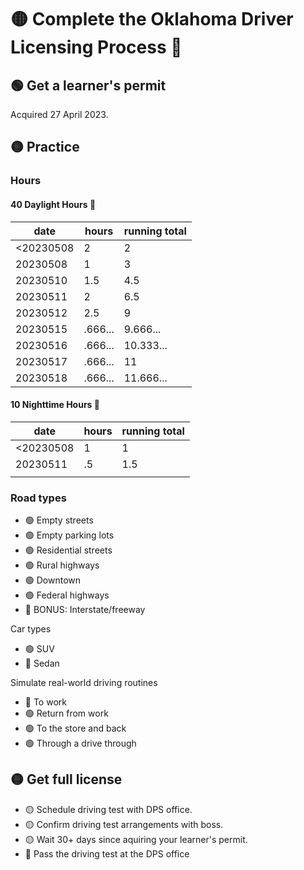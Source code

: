 # 🟡 Complete the Oklahoma Driver Licensing Process 🪪

## 🟢 Get a learner's permit
Acquired 27 April 2023.

## 🟡 Practice
### Hours
#### 40 Daylight Hours 🌄
|date|hours|running total|
|-|-|-|
|<20230508|2|2|
|20230508|1|3|
|20230510|1.5|4.5|
|20230511|2|6.5|
|20230512|2.5|9|
|20230515|.666...|9.666...|
|20230516|.666...|10.333...|
|20230517|.666...|11|
|20230518|.666...|11.666...|

#### 10 Nighttime Hours 🌃
|date|hours|running total|
|-|-|-|
|<20230508|1|1|
|20230511|.5|1.5|
||||

### Road types

* 🟢 Empty streets
* 🟢 Empty parking lots
* 🟢 Residential streets
* 🟢 Rural highways
* 🟢 Downtown
* 🟢 Federal highways
* 🔴 BONUS: Interstate/freeway

Car types
* 🟢 SUV
* 🔴 Sedan

Simulate real-world driving routines
* 🔴 To work
* 🟢 Return from work
* 🟢 To the store and back
* 🟢 Through a drive through


## 🟡 Get full license
* 🟡 Schedule driving test with DPS office.
* 🟡 Confirm driving test arrangements with boss.
* 🟡 Wait 30+ days since aquiring your learner's permit.
* 🔴 Pass the driving test at the DPS office
